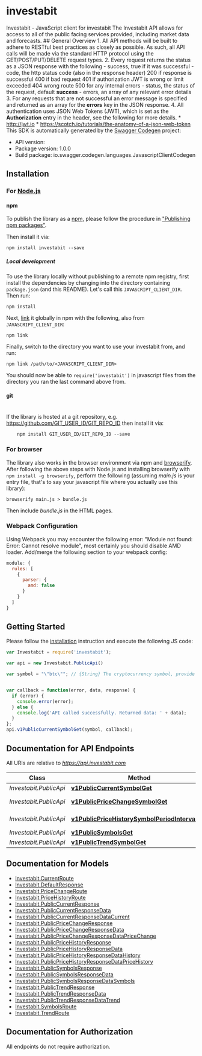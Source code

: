 # investabit

Investabit - JavaScript client for investabit
The Investabit API allows for access to all of the public facing services provided, including market data and forecasts.  ## General Overview  1. All API methods will be built to adhere to RESTful best practices as closely as possible. As such, all API calls will be made via the standard HTTP protocol using the GET/POST/PUT/DELETE request types.  2. Every request returns the status as a JSON response with the following   - success, true if it was successful   - code, the http status code (also in the response header)          200 if response is successful          400 if bad request          401 if authorization JWT is wrong or limit exceeded          404 wrong route          500 for any internal errors  - status, the status of the request, default **success**  - errors, an array of any relevant error details  3. For any requests that are not successful an error message is specified and returned as an array for the **errors** key in the JSON response.  4. All authentication uses JSON Web Tokens (JWT), which is set as the **Authorization** entry in the header, see the following for more details.     * http://jwt.io     * https://scotch.io/tutorials/the-anatomy-of-a-json-web-token
This SDK is automatically generated by the [Swagger Codegen](https://github.com/swagger-api/swagger-codegen) project:

- API version: 
- Package version: 1.0.0
- Build package: io.swagger.codegen.languages.JavascriptClientCodegen

## Installation

### For [Node.js](https://nodejs.org/)

#### npm

To publish the library as a [npm](https://www.npmjs.com/),
please follow the procedure in ["Publishing npm packages"](https://docs.npmjs.com/getting-started/publishing-npm-packages).

Then install it via:

```shell
npm install investabit --save
```

##### Local development

To use the library locally without publishing to a remote npm registry, first install the dependencies by changing 
into the directory containing `package.json` (and this README). Let's call this `JAVASCRIPT_CLIENT_DIR`. Then run:

```shell
npm install
```

Next, [link](https://docs.npmjs.com/cli/link) it globally in npm with the following, also from `JAVASCRIPT_CLIENT_DIR`:

```shell
npm link
```

Finally, switch to the directory you want to use your investabit from, and run:

```shell
npm link /path/to/<JAVASCRIPT_CLIENT_DIR>
```

You should now be able to `require('investabit')` in javascript files from the directory you ran the last 
command above from.

#### git
#
If the library is hosted at a git repository, e.g.
https://github.com/GIT_USER_ID/GIT_REPO_ID
then install it via:

```shell
    npm install GIT_USER_ID/GIT_REPO_ID --save
```

### For browser

The library also works in the browser environment via npm and [browserify](http://browserify.org/). After following
the above steps with Node.js and installing browserify with `npm install -g browserify`,
perform the following (assuming *main.js* is your entry file, that's to say your javascript file where you actually 
use this library):

```shell
browserify main.js > bundle.js
```

Then include *bundle.js* in the HTML pages.

### Webpack Configuration

Using Webpack you may encounter the following error: "Module not found: Error:
Cannot resolve module", most certainly you should disable AMD loader. Add/merge
the following section to your webpack config:

```javascript
module: {
  rules: [
    {
      parser: {
        amd: false
      }
    }
  ]
}
```

## Getting Started

Please follow the [installation](#installation) instruction and execute the following JS code:

```javascript
var Investabit = require('investabit');

var api = new Investabit.PublicApi()

var symbol = "\"btc\""; // {String} The cryptocurrency symbol, provide `all` to get every symbol.


var callback = function(error, data, response) {
  if (error) {
    console.error(error);
  } else {
    console.log('API called successfully. Returned data: ' + data);
  }
};
api.v1PublicCurrentSymbolGet(symbol, callback);

```

## Documentation for API Endpoints

All URIs are relative to *https://api.investabit.com*

Class | Method | HTTP request | Description
------------ | ------------- | ------------- | -------------
*Investabit.PublicApi* | [**v1PublicCurrentSymbolGet**](docs/PublicApi.md#v1PublicCurrentSymbolGet) | **GET** /v1/public/current/{symbol} | Current
*Investabit.PublicApi* | [**v1PublicPriceChangeSymbolGet**](docs/PublicApi.md#v1PublicPriceChangeSymbolGet) | **GET** /v1/public/price-change/{symbol} | Price Change
*Investabit.PublicApi* | [**v1PublicPriceHistorySymbolPeriodIntervalGet**](docs/PublicApi.md#v1PublicPriceHistorySymbolPeriodIntervalGet) | **GET** /v1/public/price-history/{symbol}/{period}/{interval} | Price History
*Investabit.PublicApi* | [**v1PublicSymbolsGet**](docs/PublicApi.md#v1PublicSymbolsGet) | **GET** /v1/public/symbols | Symbols
*Investabit.PublicApi* | [**v1PublicTrendSymbolGet**](docs/PublicApi.md#v1PublicTrendSymbolGet) | **GET** /v1/public/trend/{symbol} | Trend


## Documentation for Models

 - [Investabit.CurrentRoute](docs/CurrentRoute.md)
 - [Investabit.DefaultResponse](docs/DefaultResponse.md)
 - [Investabit.PriceChangeRoute](docs/PriceChangeRoute.md)
 - [Investabit.PriceHistoryRoute](docs/PriceHistoryRoute.md)
 - [Investabit.PublicCurrentResponse](docs/PublicCurrentResponse.md)
 - [Investabit.PublicCurrentResponseData](docs/PublicCurrentResponseData.md)
 - [Investabit.PublicCurrentResponseDataCurrent](docs/PublicCurrentResponseDataCurrent.md)
 - [Investabit.PublicPriceChangeResponse](docs/PublicPriceChangeResponse.md)
 - [Investabit.PublicPriceChangeResponseData](docs/PublicPriceChangeResponseData.md)
 - [Investabit.PublicPriceChangeResponseDataPriceChange](docs/PublicPriceChangeResponseDataPriceChange.md)
 - [Investabit.PublicPriceHistoryResponse](docs/PublicPriceHistoryResponse.md)
 - [Investabit.PublicPriceHistoryResponseData](docs/PublicPriceHistoryResponseData.md)
 - [Investabit.PublicPriceHistoryResponseDataHistory](docs/PublicPriceHistoryResponseDataHistory.md)
 - [Investabit.PublicPriceHistoryResponseDataPriceHistory](docs/PublicPriceHistoryResponseDataPriceHistory.md)
 - [Investabit.PublicSymbolsResponse](docs/PublicSymbolsResponse.md)
 - [Investabit.PublicSymbolsResponseData](docs/PublicSymbolsResponseData.md)
 - [Investabit.PublicSymbolsResponseDataSymbols](docs/PublicSymbolsResponseDataSymbols.md)
 - [Investabit.PublicTrendResponse](docs/PublicTrendResponse.md)
 - [Investabit.PublicTrendResponseData](docs/PublicTrendResponseData.md)
 - [Investabit.PublicTrendResponseDataTrend](docs/PublicTrendResponseDataTrend.md)
 - [Investabit.SymbolsRoute](docs/SymbolsRoute.md)
 - [Investabit.TrendRoute](docs/TrendRoute.md)


## Documentation for Authorization

 All endpoints do not require authorization.

